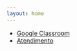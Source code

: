 ```yaml
---
layout: home
---
```


- [Google Classroom](https://classroom.google.com/c/NTg5MjUzOTA4MTQ2?cjc=ofsny2y)
- [Atendimento](https://danielsaad.com/contato)
